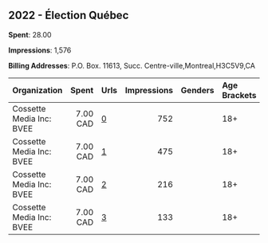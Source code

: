 ## 2022 - Élection Québec 
**Spent**: 28.00

**Impressions**: 1,576

**Billing Addresses**: P.O. Box. 11613, Succ. Centre-ville,Montreal,H3C5V9,CA

|Organization|Spent|Urls|Impressions|Genders|Age Brackets|Country Codes|
|:---|---:|:---|---:|:---|:---|:---|
|Cossette Media Inc: BVEE|7.00 CAD|[0](https://www.snap.com/political-ads/asset/fb39e38946f91a9e356083dd258734b8b3053f24900f96c6373d0c769e41db8b?mediaType=png)|752||18+|canada|
|Cossette Media Inc: BVEE|7.00 CAD|[1](https://www.snap.com/political-ads/asset/2abe96df3dce8d63bce182f68f8736a9abdccd9c31a63d219d2c84e0f8451175?mediaType=png)|475||18+|canada|
|Cossette Media Inc: BVEE|7.00 CAD|[2](https://www.snap.com/political-ads/asset/201f4e8d347d1198d90e1bcc32222e197758e270cd671107cb7826e4136df764?mediaType=png)|216||18+|canada|
|Cossette Media Inc: BVEE|7.00 CAD|[3](https://www.snap.com/political-ads/asset/53bf16d32c0f238f2615a493ba9539f4b451c440066051a3badcb7bb99793592?mediaType=png)|133||18+|canada|
